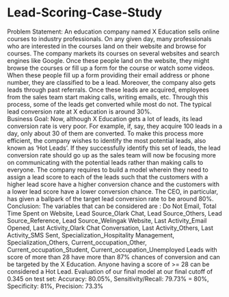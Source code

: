 # Lead-Scoring-Case-Study
Problem Statement: An education company named X Education sells online courses to industry professionals. On any given day, many professionals who are interested in the courses land on their website and browse for courses. The company markets its courses on several websites and search engines like Google. Once these people land on the website, they might browse the courses or fill up a form for the course or watch some videos. When these people fill up a form providing their email address or phone number, they are classified to be a lead. Moreover, the company also gets leads through past referrals. Once these leads are acquired, employees from the sales team start making calls, writing emails, etc. Through this process, some of the leads get converted while most do not. The typical lead conversion rate at X education is around 30%.    
Business Goal: Now, although X Education gets a lot of leads, its lead conversion rate is very poor. For example, if, say, they acquire 100 leads in a day, only about 30 of them are converted. To make this process more efficient, the company wishes to identify the most potential leads, also known as ‘Hot Leads’. If they successfully identify this set of leads, the lead conversion rate should go up as the sales team will now be focusing more on communicating with the potential leads rather than making calls to everyone. The company requires to build a model wherein they need to assign a lead score to each of the leads such that the customers with a higher lead score have a higher conversion chance and the customers with a lower lead score have a lower conversion chance. The CEO, in particular, has given a ballpark of the target lead conversion rate to be around 80%.     
Conclusion: The variables that can be considered are : Do Not Email,  Total Time Spent on Website, Lead Source_Olark Chat, Lead Source_Others, Lead Source_Reference, Lead Source_Welingak Website, Last Activity_Email Opened, Last Activity_Olark Chat Conversation, Last Activity_Others, Last Activity_SMS Sent, Specialization_Hospitality Management, Specialization_Others, Current_occupation_Other, Current_occupation_Student, Current_occupation_Unemployed
Leads with score of more than 28 have more than 87% chances of conversion and can be targeted by the X Education. Anyone having a score of >= 28 can be considered a Hot Lead.
Evaluation of our final model at our final cutoff of 0.345 on test set:  Accuracy: 80.05%, Sensitivity/Recall: 79.73% = 80%, Specificity: 81%,  Precision: 73.3%
